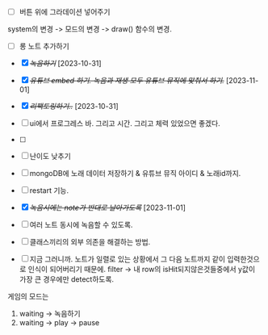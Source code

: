 - [ ] 버튼 위에 그라데이션 넣어주기

system의 변경 -> 모드의 변경 -> draw() 함수의 변경.

- [ ] 롱 노트 추가하기

* [x] ~~_녹음하기_~~ [2023-10-31]

* [x] ~~_유튜브 embed 하기. 녹음과 재생 모두 유튜브 뮤직에 맞춰서 하기._~~ [2023-11-01]

* [x] ~~_리팩토링하기.._~~ [2023-10-31]

* [ ] ui에서 프로그레스 바. 그리고 시간. 그리고 체력 있었으면 좋겠다.

* [ ]

* [ ] 난이도 낮추기

* [ ] mongoDB에 노래 데이터 저장하기 & 유튜브 뮤직 아이디 & 노래id까지.

* [ ] restart 기능.

* [x] ~~_녹음시에는 note가 반대로 날아가도록_~~ [2023-11-01]

* [ ] 여러 노트 동시에 녹음할 수 있도록.

* [ ] 클래스끼리의 외부 의존을 해결하는 방법.

* [ ] 지금 그러니까. 노트가 일렬로 있는 상황에서
      그 다음 노트까지 같이 입력한것으로 인식이 되어버리기 때문에.
      filter -> 내 row의 isHit되지않은것들중에서 y값이 가장 큰 경우에만 detect하도록.

게임의 모드는

1. waiting -> 녹음하기
2. waiting -> play -> pause
